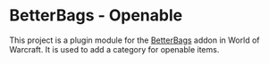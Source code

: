# BetterBags - Openable

This project is a plugin module for the [BetterBags](https://www.curseforge.com/wow/addons/better-bags) addon in World of Warcraft. It is used to add a category for openable items.
